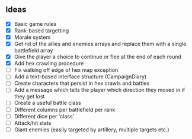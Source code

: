 Ideas
---
- [x] Basic game rules
- [x] Rank-based targetting
- [x] Morale system
- [x] Get rid of the allies and enemies arrays and replace them with a single battlefield array
- [x] Give the player a choice to continue or flee at the end of each round
- [x] Add hex crawling procedure
- [ ] Fix walking off edge of hex map exception
- [ ] Add a text-based interface structure (CampaignDiary)
- [ ] Create characters that persist in hex crawls and battles
- [ ] Add a message which tells the player which direction they moved in if they get lost
- [ ] Create a useful battle class
- [ ] Different columns per battlefield per rank
- [ ] Different dice per 'class'
- [ ] Attack/hit stats
- [ ] Giant enemies (easily targeted by artillery, multiple targets etc.)
